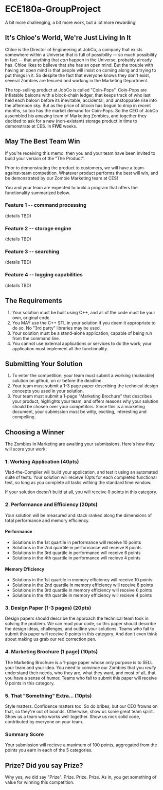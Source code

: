 # ECE180a-GroupProject
A bit more challenging, a bit more work, but a lot more rewarding!

## It's Chloe's World, We're Just Living In It

Chloe is the Director of Engineering at JobCo, a company that exists somewhere within a Universe that is full of possibility -- so much possibility in fact -- that anything that *can* happen in the Universe, probably already has.  Chloe likes to believe that she has an open mind. But the trouble with having an open mind is that people will insist on coming along and trying to put things in it. So despite the fact that everyone knows they don't exist, several Zombies are tenured and working in the Marketing Department. 

The top-selling product at JobCo is called "Coin-Pops". Coin-Pops are inflatable baloons with a block-chain ledger, that keeps track of who last held each baloon before its inevitable, accidental, and unstoppable rise into the afternoon sky. But as the price of bitcoin has begun to drop in recent months, so too has the market demand for Coin-Pops. So the CEO of JobCo assembled his amazing team of Marketing Zombies, and together they decided to ask for a new (non-existant) storage product in time to demonstrate at CES. In **FIVE** weeks.

## May The Best Team Win

If you're receiving this memo, then you and your team have been invited to build your version of the "The Product". 

Prior to demonstrating the product to customers, we will have a team-against-team competition. Whatever product performs the best will win, and be demonstrated by our Zombie Marketing team at CES!  

You and your team are expected to build a program that offers the functionality summarized below. 

### Feature 1 -- command processing

(details TBD)


### Feature 2 -- storage engine

(details TBD)


### Feature 3 -- searching

(details TBD)


### Feature 4 -- logging capabilities

(details TBD)



## The Requirements

1. Your solution must be built using C++, and all of the code must be your own, original code. 
2. You MAY use the C++ STL in your solution if you deem it appropriate to do so. No "3rd party" libraries may be used. 
3. Your solution must be a stand-alone application, capable of being run from the command line. 
4. You cannot use external applications or services to do the work; your application must implement all the functionality. 

## Submitting Your Solution

1. To enter the competition, your team must submit a working (makeable) solution on github, on or before the deadline.
2. Your team must submit a 1-3 page paper describing the technical design concepts you used in your solution.
3. Your team must submit a 1-page "Marketing Brochure" that describes your product, highlights your team, and offers reasons why your solution should be chosen over your competitors. Since this is a marketing document, your submission must be witty, exciting, interesting and compelling. 

## Choosing a Winner

The Zombies in Marketing are awaiting your submissions. Here's how they will score your work:

### 1. Working Application (40pts)

Vlad-the-Compiler will build your application, and test it using an automated suite of tests. Your solution will recieve 10pts for each completed functional test, so long as you complete all tasks withing the standard time window.

If your solution doesn't build at all, you will receive 0 points in this category.

### 2. Performance and Efficiency (20pts)

Your solution will be measured and stack ranked along the dimensions of total performance and memory efficiency. 

#### Performance 
- Solutions in the 1st quartile in performance will receive 10 points
- Solutions in the 2nd quartile in performance will receive 8 points
- Solutions in the 3rd quartile in performance will receive 6 points
- Solutions in the 4th quartile in performance will recieve 4 points

#### Memory Efficiency
- Solutions in the 1st quartile in memory efficiency will receive 10 points
- Solutions in the 2nd quartile in memory efficiency will receive 8 points
- Solutions in the 3rd quartile in memory efficiency will receive 6 points
- Solutions in the 4th quartile in memory efficiency will recieve 4 points

### 3. Design Paper (1-3 pages) (20pts)

Design papers should describe the approach the technical team took in solving the problem.  We can read your code, so this paper should describe the design ideas, challenges, and outline your solutions. Teams who fail to submit this paper will receive 0 points in this category. And don't even think about making us grab our red correction pen.

### 4. Marketing Brochure (1 page) (10pts)

The Marketing Brochure is a 1-page paper whose only purpose is to SELL your team and your idea. You need to convince our Zombies that you *really* understand their needs, who they are, what they want, and most of all, that you have a sense of humor. Teams who fail to submit this paper will receive 0 points in this category. 

### 5. That "Something" Extra... (10pts)

Style matters. Confidence matters too. So do bribes, but our CEO frowns on that, so they're out of bounds. Otherwise, show us some great team spirit. Show us a team who works well together. Show us rock solid code, contributed by everyone on your team.

### Summary Score

Your submission will recieve a maximum of 100 points, aggregated from the points you earn in each of the 5 categories.


## Prize? Did you say Prize?

Why yes, we did say "Prize". Prize. Prize. Prize. As in, you get something of value for winning this competition.







